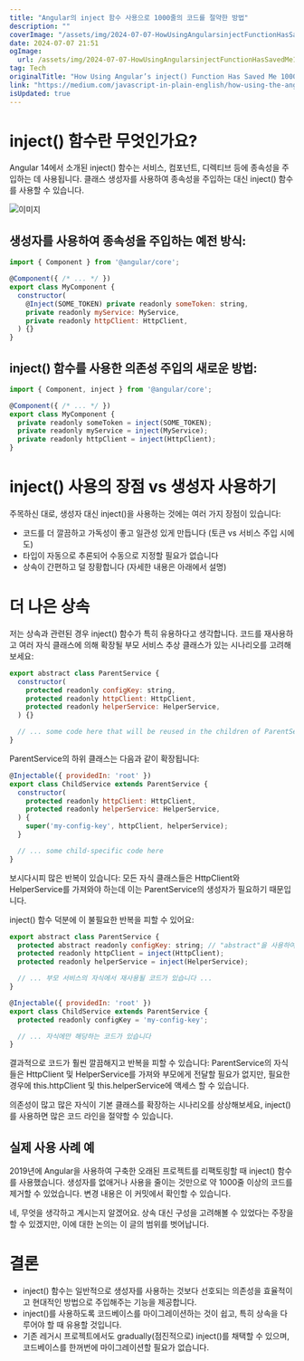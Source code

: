 ```yaml
---
title: "Angular의 inject 함수 사용으로 1000줄의 코드를 절약한 방법"
description: ""
coverImage: "/assets/img/2024-07-07-HowUsingAngularsinjectFunctionHasSavedMe1000LinesofCode_0.png"
date: 2024-07-07 21:51
ogImage:
  url: /assets/img/2024-07-07-HowUsingAngularsinjectFunctionHasSavedMe1000LinesofCode_0.png
tag: Tech
originalTitle: "How Using Angular’s inject() Function Has Saved Me 1000 Lines of Code"
link: "https://medium.com/javascript-in-plain-english/how-using-the-angulars-inject-function-has-saved-me-1000-lines-of-code-82b699183da8"
isUpdated: true
---
```


# inject() 함수란 무엇인가요?

Angular 14에서 소개된 inject() 함수는 서비스, 컴포넌트, 디렉티브 등에 종속성을 주입하는 데 사용됩니다. 클래스 생성자를 사용하여 종속성을 주입하는 대신 inject() 함수를 사용할 수 있습니다.

![이미지](/assets/img/2024-07-07-HowUsingAngularsinjectFunctionHasSavedMe1000LinesofCode_0.png)

## 생성자를 사용하여 종속성을 주입하는 예전 방식:

<!-- seedividend - 사각형 -->

<ins class="adsbygoogle"
     style="display:block"
     data-ad-client="ca-pub-4877378276818686"
     data-ad-slot="1898504329"
     data-ad-format="auto"
     data-full-width-responsive="true"></ins>

<script>
     (adsbygoogle = window.adsbygoogle || []).push({});
</script>

```js
import { Component } from '@angular/core';

@Component({ /* ... */ })
export class MyComponent {
  constructor(
    @Inject(SOME_TOKEN) private readonly someToken: string,
    private readonly myService: MyService,
    private readonly httpClient: HttpClient,
  ) {}
}
```

## inject() 함수를 사용한 의존성 주입의 새로운 방법:

```js
import { Component, inject } from '@angular/core';

@Component({ /* ... */ })
export class MyComponent {
  private readonly someToken = inject(SOME_TOKEN);
  private readonly myService = inject(MyService);
  private readonly httpClient = inject(HttpClient);
}
```

# inject() 사용의 장점 vs 생성자 사용하기

<!-- seedividend - 사각형 -->

<ins class="adsbygoogle"
     style="display:block"
     data-ad-client="ca-pub-4877378276818686"
     data-ad-slot="1898504329"
     data-ad-format="auto"
     data-full-width-responsive="true"></ins>

<script>
     (adsbygoogle = window.adsbygoogle || []).push({});
</script>

주목하신 대로, 생성자 대신 inject()을 사용하는 것에는 여러 가지 장점이 있습니다:

- 코드를 더 깔끔하고 가독성이 좋고 일관성 있게 만듭니다 (토큰 vs 서비스 주입 시에도)
- 타입이 자동으로 추론되어 수동으로 지정할 필요가 없습니다
- 상속이 간편하고 덜 장황합니다 (자세한 내용은 아래에서 설명)

# 더 나은 상속

저는 상속과 관련된 경우 inject() 함수가 특히 유용하다고 생각합니다. 코드를 재사용하고 여러 자식 클래스에 의해 확장될 부모 서비스 추상 클래스가 있는 시나리오를 고려해 보세요:

<!-- seedividend - 사각형 -->

<ins class="adsbygoogle"
     style="display:block"
     data-ad-client="ca-pub-4877378276818686"
     data-ad-slot="1898504329"
     data-ad-format="auto"
     data-full-width-responsive="true"></ins>

<script>
     (adsbygoogle = window.adsbygoogle || []).push({});
</script>

```js
export abstract class ParentService {
  constructor(
    protected readonly configKey: string,
    protected readonly httpClient: HttpClient,
    protected readonly helperService: HelperService,
  ) {}

  // ... some code here that will be reused in the children of ParentService
}
```

ParentService의 하위 클래스는 다음과 같이 확장됩니다:

```js
@Injectable({ providedIn: 'root' })
export class ChildService extends ParentService {
  constructor(
    protected readonly httpClient: HttpClient,
    protected readonly helperService: HelperService,
  ) {
    super('my-config-key', httpClient, helperService);
  }

  // ... some child-specific code here
}
```

보시다시피 많은 반복이 있습니다: 모든 자식 클래스들은 HttpClient와 HelperService를 가져와야 하는데 이는 ParentService의 생성자가 필요하기 때문입니다.

<!-- seedividend - 사각형 -->

<ins class="adsbygoogle"
     style="display:block"
     data-ad-client="ca-pub-4877378276818686"
     data-ad-slot="1898504329"
     data-ad-format="auto"
     data-full-width-responsive="true"></ins>

<script>
     (adsbygoogle = window.adsbygoogle || []).push({});
</script>

inject() 함수 덕분에 이 불필요한 반복을 피할 수 있어요:

```js
export abstract class ParentService {
  protected abstract readonly configKey: string; // "abstract"을 사용하여 자식 클래스가 이 필드를 초기화하도록 강제합니다
  protected readonly httpClient = inject(HttpClient);
  protected readonly helperService = inject(HelperService);

  // ... 부모 서비스의 자식에서 재사용될 코드가 있습니다 ...
}

@Injectable({ providedIn: 'root' })
export class ChildService extends ParentService {
  protected readonly configKey = 'my-config-key';

  // ... 자식에만 해당하는 코드가 있습니다
}
```

결과적으로 코드가 훨씬 깔끔해지고 반복을 피할 수 있습니다: ParentService의 자식들은 HttpClient 및 HelperService를 가져와 부모에게 전달할 필요가 없지만, 필요한 경우에 this.httpClient 및 this.helperService에 액세스 할 수 있습니다.

의존성이 많고 많은 자식이 기본 클래스를 확장하는 시나리오를 상상해보세요, inject()를 사용하면 많은 코드 라인을 절약할 수 있습니다.

<!-- seedividend - 사각형 -->

<ins class="adsbygoogle"
     style="display:block"
     data-ad-client="ca-pub-4877378276818686"
     data-ad-slot="1898504329"
     data-ad-format="auto"
     data-full-width-responsive="true"></ins>

<script>
     (adsbygoogle = window.adsbygoogle || []).push({});
</script>

## 실제 사용 사례 예

2019년에 Angular을 사용하여 구축한 오래된 프로젝트를 리팩토링할 때 inject() 함수를 사용했습니다. 생성자를 없애거나 사용을 줄이는 것만으로 약 1000줄 이상의 코드를 제거할 수 있었습니다. 변경 내용은 이 커밋에서 확인할 수 있습니다.

네, 무엇을 생각하고 계시는지 알겠어요. 상속 대신 구성을 고려해볼 수 있었다는 주장을 할 수 있겠지만, 이에 대한 논의는 이 글의 범위를 벗어납니다.

# 결론

<!-- seedividend - 사각형 -->

<ins class="adsbygoogle"
     style="display:block"
     data-ad-client="ca-pub-4877378276818686"
     data-ad-slot="1898504329"
     data-ad-format="auto"
     data-full-width-responsive="true"></ins>

<script>
     (adsbygoogle = window.adsbygoogle || []).push({});
</script>

- inject() 함수는 일반적으로 생성자를 사용하는 것보다 선호되는 의존성을 효율적이고 현대적인 방법으로 주입해주는 기능을 제공합니다.
- inject()를 사용하도록 코드베이스를 마이그레이션하는 것이 쉽고, 특히 상속을 다루어야 할 때 유용할 것입니다.
- 기존 레거시 프로젝트에서도 gradually(점진적으로) inject()를 채택할 수 있으며, 코드베이스를 한꺼번에 마이그레이션할 필요가 없습니다.
